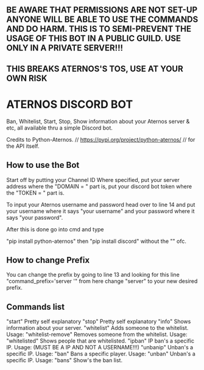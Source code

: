 ## BE AWARE THAT PERMISSIONS ARE NOT SET-UP ANYONE WILL BE ABLE TO USE THE COMMANDS AND DO HARM. THIS IS TO SEMI-PREVENT THE USAGE OF THIS BOT IN A PUBLIC GUILD. USE ONLY IN A PRIVATE SERVER!!! ##

## THIS BREAKS ATERNOS'S TOS, USE AT YOUR OWN RISK ##

# ATERNOS DISCORD BOT
Ban, Whitelist, Start, Stop, Show information about your Aternos server &amp; etc, all available thru a simple Discord bot.

Credits to
Python-Aternos. // https://pypi.org/project/python-aternos/ // for the API itself.

## How to use the Bot ##

Start off by putting your Channel ID Where specified, put your server address where the "DOMAIN = " part is, put your discord bot token where the "TOKEN = " part is.

To input your Aternos username and password head over to line 14 and put your username where it says "your username" and your password where it says "your password".

After this is done go into cmd and type

"pip install python-aternos" then "pip install discord" without the "" ofc.

## How to change Prefix ##
You can change the prefix by going to line 13 and looking for this line
"command_prefix='server '" from here change "server" to your new desired prefix.

## Commands list ##

"start" Pretty self explanatory
"stop" Pretty self explanatory
"info" Shows information about your server.
"whitelist" Adds someone to the whitelist. Usage: <server whitelist username>
"whitelist-remove" Removes someone from the whitelist. Usage: <server whitelist-remove username>
"whitelisted" Shows people that are whitelisted.
"ipban" IP ban's a specific IP. Usage: <server ipban put.an.ip.address.here> (MUST BE A IP AND NOT A USERNAME!!!)
"unbanip" Unban's a specific IP. Usage: <server unbanip put.an.ip.address.here>
"ban" Bans a specific player. Usage: <server ban username>
"unban" Unban's a specific IP. Usage: <server unban username>
"bans" Show's the ban list.
